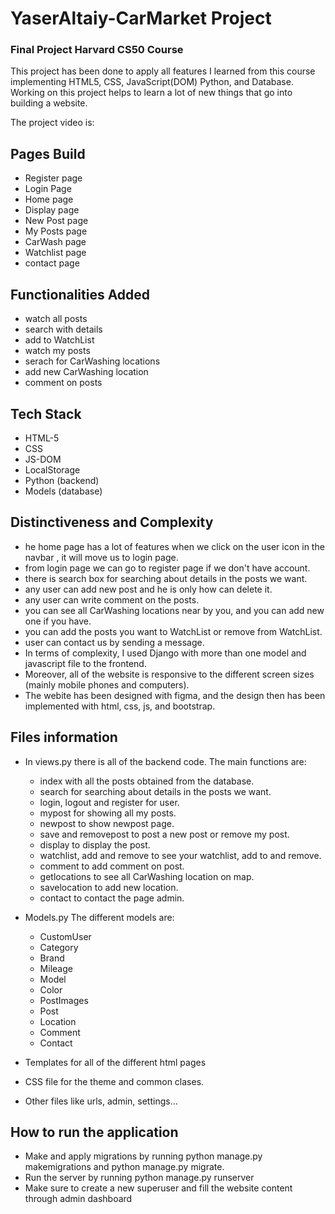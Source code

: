 # YaserAltaiy-CarMarket Project
### Final Project Harvard CS50 Course 
This project has been done to apply all features I learned from this course implementing HTML5, CSS, 
JavaScript(DOM) Python, and Database. Working on this project helps to learn a lot of new things that 
go into building a website.

The project video is: 

## Pages Build
* Register page
* Login Page 
* Home page
* Display page
* New Post page
* My Posts page
* CarWash page
* Watchlist page
* contact page

## Functionalities Added
* watch all posts
* search with details
* add to WatchList
* watch my posts
* serach for CarWashing locations
* add new CarWashing location
* comment on posts

## Tech Stack 
* HTML-5
* CSS
* JS-DOM
* LocalStorage
* Python (backend)
* Models (database)

## Distinctiveness and Complexity
- he home page has a lot of features when we click on the user icon in the navbar , it will move us to login page.
- from login page we can go to register page if we don't have account.
- there is search box for searching about details in the posts we want.
- any user can add new post and he is only how can delete it.
- any user can write comment on the posts.
- you can see all CarWashing locations near by you, and you can add new one if you have.
- you can add the posts you want to WatchList or remove from WatchList.
- user can contact us by sending a message.
- In terms of complexity, I used Django with more than one model and javascript file to the frontend.
- Moreover, all of the website is responsive to the different screen sizes (mainly mobile phones and computers).
- The webite has been designed with figma, and the design then has been implemented with html, css, js, and bootstrap.

## Files information
* In views.py there is all of the backend code. The main functions are:
   - index with all the posts obtained from the database.
   - search for searching about details in the posts we want.
   - login, logout and register for user.
   - mypost for showing all my posts.
   - newpost to show newpost page.
   - save and removepost to post a new post or remove my post.
   - display to display the post.
   - watchlist, add and remove to see your watchlist, add to and remove.
   - comment to add comment on post.
   - getlocations to see all CarWashing location on map.
   - savelocation to add new location.
   - contact to contact the page admin.

* Models.py The different models are:
   - CustomUser
   - Category
   - Brand
   - Mileage
   - Model
   - Color
   - PostImages
   - Post
   - Location
   - Comment
   - Contact

* Templates for all of the different html pages
* CSS file for the theme and common clases.
* Other files like urls, admin, settings…

## How to run the application 
* Make and apply migrations by running python manage.py makemigrations and python manage.py migrate.
* Run the server by running python manage.py runserver
* Make sure to create a new superuser and fill the website content through admin dashboard